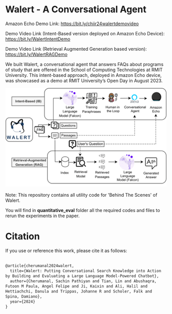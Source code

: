 # Walert - A Conversational Agent
Amazon Echo Demo Link: https://bit.ly/chiir24walertdemovideo

Demo Video Link (Intent-Based version deployed on Amazon Echo Device): https://bit.ly/WalertIntentDemo

Demo Video Link (Retrieval Augmented Generation based version): https://bit.ly/WalertRAGDemo

We built Walert, a conversational agent that answers FAQs about programs of study that are offered in the School of Computing Technologies at RMIT University. This intent-based approach, deployed in Amazon Echo device, was showcased as a demo at RMIT University’s Open Day in August 2023.


![Overall Architecture](OVERALL_ARCHITECTURE.PNG)

Note: This repository contains all utility code for 'Behind The Scenes' of Walert.

You will find in **quantitative_eval** folder all the required codes and files to rerun the experiments in the paper. 


# Citation
If you use or reference this work, please cite it as follows:
```

@article{cherumanal2024walert,
  title={Walert: Putting Conversational Search Knowledge into Action by Building and Evaluating a Large Language Model-Powered Chatbot},
  author={Cherumanal, Sachin Pathiyan and Tian, Lin and Abushaqra, Futoon M Paula, Angel Felipe and Ji, Kaixin and Ali, Halil and Hettiachchi, Danula and Trippas, Johanne R and Scholer, Falk and Spina, Damiano},
  year={2024}
}
```

